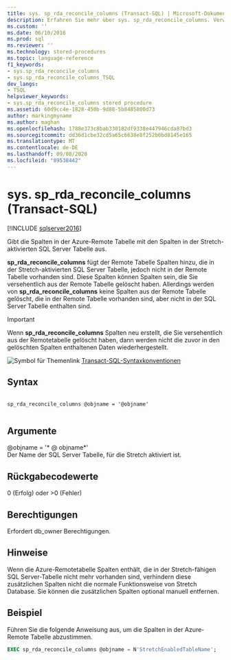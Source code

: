 ```yaml
---
title: sys. sp_rda_reconcile_columns (Transact-SQL) | Microsoft-Dokumentation
description: Erfahren Sie mehr über sys. sp_rda_reconcile_columns. Verwenden Sie diese gespeicherte Prozedur, um Spalten in Azure-Remote Tabellen und Stretch-aktivierten SQL Server Tabellen abzustimmen.
ms.custom: ''
ms.date: 06/10/2016
ms.prod: sql
ms.reviewer: ''
ms.technology: stored-procedures
ms.topic: language-reference
f1_keywords:
- sys.sp_rda_reconcile_columns
- sys.sp_rda_reconcile_columns_TSQL
dev_langs:
- TSQL
helpviewer_keywords:
- sys.sp_rda_reconcile_columns stored procedure
ms.assetid: 60d9cc4e-1828-450b-9d88-5b8485800d73
author: markingmyname
ms.author: maghan
ms.openlocfilehash: 1788e373c8bab330182df9338e447946cda87bd3
ms.sourcegitcommit: dd36d1cbe32cd5a65c6638e8f252b0bd8145e165
ms.translationtype: MT
ms.contentlocale: de-DE
ms.lasthandoff: 09/08/2020
ms.locfileid: "89538442"
---
```

# <a name="syssp_rda_reconcile_columns-transact-sql"></a>sys. sp_rda_reconcile_columns (Transact-SQL)
[!INCLUDE [sqlserver2016](../../includes/applies-to-version/sqlserver2016.md)]

  Gibt die Spalten in der Azure-Remote Tabelle mit den Spalten in der Stretch-aktivierten SQL Server Tabelle aus.  
    
  **sp_rda_reconcile_columns** fügt der Remote Tabelle Spalten hinzu, die in der Stretch-aktivierten SQL Server Tabelle, jedoch nicht in der Remote Tabelle vorhanden sind. Diese Spalten können Spalten sein, die Sie versehentlich aus der Remote Tabelle gelöscht haben. Allerdings werden von **sp_rda_reconcile_columns** keine Spalten aus der Remote Tabelle gelöscht, die in der Remote Tabelle vorhanden sind, aber nicht in der SQL Server Tabelle enthalten sind.
  
  > [!IMPORTANT]
  > Wenn **sp_rda_reconcile_columns** Spalten neu erstellt, die Sie versehentlich aus der Remotetabelle gelöscht haben, dann werden nicht die zuvor in den gelöschten Spalten enthaltenen Daten wiederhergestellt.
  
 ![Symbol für Themenlink](../../database-engine/configure-windows/media/topic-link.gif "Symbol für Themenlink") [Transact-SQL-Syntaxkonventionen](../../t-sql/language-elements/transact-sql-syntax-conventions-transact-sql.md)  
   
## <a name="syntax"></a>Syntax  
  
```  
  
sp_rda_reconcile_columns @objname = '@objname'  
  
```  
  
## <a name="arguments"></a>Argumente  
 \@objname = '* \@ objname*'  
 Der Name der SQL Server Tabelle, für die Stretch aktiviert ist.  
  
## <a name="return-code-values"></a>Rückgabecodewerte  
 0 (Erfolg) oder >0 (Fehler)  
  
## <a name="permissions"></a>Berechtigungen  
 Erfordert db_owner Berechtigungen.  
   
## <a name="remarks"></a>Hinweise  
 Wenn die Azure-Remotetabelle Spalten enthält, die in der Stretch-fähigen SQL Server-Tabelle nicht mehr vorhanden sind, verhindern diese zusätzlichen Spalten nicht die normale Funktionsweise von Stretch Database. Sie können die zusätzlichen Spalten optional manuell entfernen.  
  
## <a name="example"></a>Beispiel  
 Führen Sie die folgende Anweisung aus, um die Spalten in der Azure-Remote Tabelle abzustimmen.  
  
```sql  
EXEC sp_rda_reconcile_columns @objname = N'StretchEnabledTableName';  
```  
  
  
